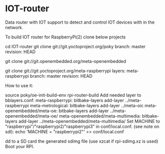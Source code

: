 # IOT-router
Data router with IOT support to detect and control IOT devices with in the network.

To build IOT router for  RaspberryPi(2) clone below projects

cd IOT-router
git clone git://git.yoctoproject.org/poky branch: master revision: HEAD

git clone git://git.openembedded.org/meta-openembedded 

git clone git://git.yoctoproject.org/meta-raspberrypi layers: meta-raspberrypi branch: master revision: HEAD

How to use it:

source poky/oe-init-build-env rpi-router-build
Add needed layer to bblayers.conf:
meta-raspberrypi: bitbake-layers add-layer ../meta-raspberrypi
meta-metrological: bitbake-layers add-layer ../meta-oic
meta-openembedded/meta-oe: bitbake-layers add-layer ../meta-openembedded/meta-oe/
meta-openembedded/meta-multimedia: bitbake-layers add-layer ../meta-openembedded/meta-multimedia/
Set MACHINE to "raspberrypi"/"raspberrypi2/"raspberrypi3" in conf/local.conf. (see note on sdl): echo 'MACHINE = "raspberrypi2"' >> conf/local.conf

dd to a SD card the generated sdimg file (use xzcat if rpi-sdimg.xz is used)
Boot your RPI.
